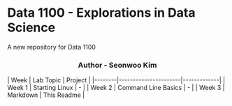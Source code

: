 # Data 1100 - Explorations in Data Science
A new repository for Data 1100
<h3 align="center">Author - Seonwoo Kim</h3>
| Week   | Lab Topic            | Project     |
|--------|----------------------|-------------|
| Week 1 | Starting Linux       | -           |
| Week 2 | Command Line Basics  | -           |
| Week 3 | Markdown             | This Readme |
